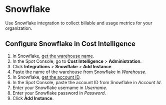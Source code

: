 <meta name="robots" content="noindex">

# Snowflake

Use Snowflake integration to collect billable and usage metrics for your organization.

## Configure Snowflake in Cost Intelligence

1. In Snowflake, [get the warehouse name](https://docs.snowflake.com/en/sql-reference/sql/show-warehouses).
2. In the Spot Console, go to **Cost Intelligence** > **Administration**.
3. Click **Integrations** > **Snowflake** > **Add Instance**.
4. Paste the name of the warehouse from Snowflake in <i>Warehouse</i>.
5. In Snowflake, [get the account ID](https://docs.snowflake.com/en/user-guide/admin-account-identifier).
6. In the Spot Console, paste the account ID from Snowflake in <i>Account Id</i>.
7. Enter your Snowflake username in <i>Username</i>.
8. Enter your Snowflake password in <i>Password</i>.
9. Click **Add Instance**.
